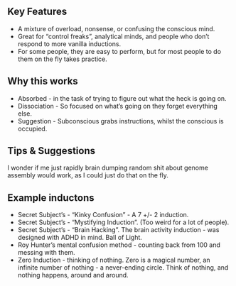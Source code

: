 ## Key Features

-   A mixture of overload, nonsense, or confusing the conscious mind.    
-   Great for “control freaks”, analytical minds, and people who don’t respond to more vanilla inductions.
-   For some people, they are easy to perform, but for most people to do them on the fly takes practice.


## Why this works

-   Absorbed - in the task of trying to figure out what the heck is going on.
-   Dissociation - So focused on what’s going on they forget everything else.
-   Suggestion - Subconscious grabs instructions, whilst the conscious is occupied.


## Tips & Suggestions

I wonder if me just rapidly brain dumping random shit about genome assembly would work, as I could just do that on the fly.

  
## Example inductons

- Secret Subject’s - “Kinky Confusion” - A 7 +/- 2 induction.
- Secret Subject’s - “Mystifying Induction”. (Too weird for a lot of people).
- Secret Subject’s - “Brain Hacking”. The brain activity induction - was designed with ADHD in mind. Ball of Light.
- Roy Hunter’s mental confusion method - counting back from 100 and messing with them.
- Zero Induction - thinking of nothing. Zero is a magical number, an infinite number of nothing - a never-ending circle. Think of nothing, and nothing happens, around and around.